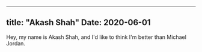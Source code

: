 -----
title: "Akash Shah"
Date: 2020-06-01
-----
Hey, my name is Akash Shah, and I'd like to think I'm better than Michael Jordan.
